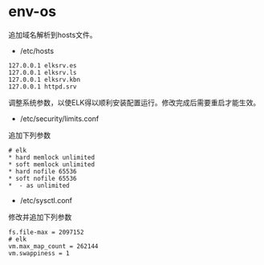 # env-os

追加域名解析到hosts文件。

- /etc/hosts

```
127.0.0.1 elksrv.es
127.0.0.1 elksrv.ls
127.0.0.1 elksrv.kbn
127.0.0.1 httpd.srv
```

调整系统参数，以使ELK得以顺利安装配置运行。修改完成后需要重启才能生效。


- /etc/security/limits.conf

追加下列参数
```
# elk
* hard memlock unlimited
* soft memlock unlimited
* hard nofile 65536
* soft nofile 65536
*  - as unlimited
```

- /etc/sysctl.conf

修改并追加下列参数
```
fs.file-max = 2097152
# elk
vm.max_map_count = 262144
vm.swappiness = 1
```
